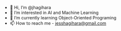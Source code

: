 - 👋 Hi, I’m @jhagihara
- 👀 I’m interested in AI and Machine Learning
- 🌱 I’m currently learning Object-Oriented Programing
- 📫 How to reach me - jesshagihara@gmail.com


<!---
jhagihara/jhagihara is a ✨ special ✨ repository because its `README.md` (this file) appears on your GitHub profile.
You can click the Preview link to take a look at your changes.
--->
